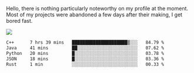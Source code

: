 Hello, there is nothing particularly noteworthy on my profile at the moment.
Most of my projects were abandoned a few days after their making, I get bored fast.

![](http://github-profile-summary-cards.vercel.app/api/cards/profile-details?username=devgksx&theme=github_dark)

<!--START_SECTION:waka-->

```txt
C++      7 hrs 39 mins   █████████████████████▒░░░   84.79 %
Java     41 mins         ██░░░░░░░░░░░░░░░░░░░░░░░   07.62 %
Python   20 mins         █░░░░░░░░░░░░░░░░░░░░░░░░   03.78 %
JSON     18 mins         █░░░░░░░░░░░░░░░░░░░░░░░░   03.36 %
Rust     1 min           ░░░░░░░░░░░░░░░░░░░░░░░░░   00.33 %
```

<!--END_SECTION:waka-->
